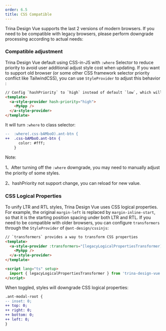 ```yaml
---
order: 6.5
title: CSS Compatible
---
```


Trina Design Vue supports the last 2 versions of modern browsers. If you need to be compatible with legacy browsers, please perform downgrade processing according to actual needs:

### Compatible adjustment

Trina Design Vue default using CSS-in-JS with `:where` Selector to reduce priority to avoid user additional adjust style cost when updating. If you want to support old browser (or some other CSS framework selector priority conflict like TailwindCSS), you can use `StyleProvider` to adjust this behavior :

```html
// Config `hashPriority` to `high` instead of default `low`, which will remove `:where` wrapper
<template>
  <a-style-provider hash-priority="high">
    <MyApp />
  </a-style-provider>
</template>
```

It will turn `:where` to class selector:

```diff
--  :where(.css-bAMboO).ant-btn {
++  .css-bAMboO.ant-btn {
      color: #fff;
    }
```

Note:

1、After turning off the `:where` downgrade, you may need to manually adjust the priority of some styles.

2、hashPriority not support change, you can reload for new value.

### CSS Logical Properties

To unify LTR and RTL styles, Trina Design Vue uses CSS logical properties. For example, the original `margin-left` is replaced by `margin-inline-start`, so that it is the starting position spacing under both LTR and RTL. If you need to be compatible with older browsers, you can configure `transformers` through the `StyleProvider` of `@ant-design/cssinjs`:

```html
// `transformers` provides a way to transform CSS properties
<template>
  <a-style-provider :transformers="[legacyLogicalPropertiesTransformer]">
    <MyApp />
  </a-style-provider>
</template>

<script lang="ts" setup>
  import { legacyLogicalPropertiesTransformer } from 'trina-design-vue';
</script>
```

When toggled, styles will downgrade CSS logical properties:

```diff
.ant-modal-root {
-- inset: 0;
++ top: 0;
++ right: 0;
++ bottom: 0;
++ left: 0;
}
```
